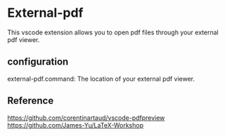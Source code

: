 # External-pdf

This vscode extension allows you to open pdf files through your external pdf viewer.

## configuration
external-pdf.command: The location of your external pdf viewer.

## Reference
https://github.com/corentinartaud/vscode-pdfpreview  
https://github.com/James-Yu/LaTeX-Workshop  